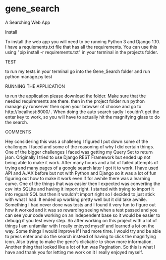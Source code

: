 # gene_search
A Searching Web App 

Install 

To install the web app you will need to be running Python 3 and Django 1.10. I have a requiements.txt file that has all the requirements.
You can use this using "pip install -r requirements.txt" in your terminal in the projects folder.


TEST 

to run my tests in your terminal go into the Gene_Search folder and run python manage.py test

RUNNING THE APPLICATION 

to run the application please download the folder. Make sure that the needed requirements are there. then in the project folder run 
python manage.py runserver then open your browser of choose and go to http://localhost:8000/ .  When doing the auto search sadly I
couldn't get the enter key to work, so you will have to actually hit the magnifying glass to do the search.


COMMENTS

Hey considering this was a challeneg I figured I put down some of the challenges I faced and some of the reasoning of why I did certain things. One of the bigger challenges I faced was getting my Query Set to return json. Originally I tried to use Django REST Framework
but ended up not being able to make it work. After many hours and a lot of failed attempts of trying and many pages of a google search later I got it to work. I have used API and AJAX before but not with Python and Django so it was a lot of fun figuring out how to make it work even if for awhile there was a learning curve. One of the things that was easier then I expected was converting the csv into SQLite and having it import right. I started with trying to import it
into regualr SQL but then it wouldn't import right so I decided to just stick with what I had. It ended up working pretty well but it did take awhile.  Something I had never done was tests and I found it very fun to figure out how it worked and it was so rewarding seeing when a test passed and you can  see your code working on an independent base so it would be easier to debugg if you test every step. So after working on this project with a lot of things I am  unfamilar with I really enjoyed myself and learned a lot on the way. Some things I would improve if I had more time. I would try and be able to press enter
and do the search instead of having to click the magnifying icon. Also trying to make the gene's clickable to show more information. Another thing that looked like a lot of fun was Pagination. So this is what I have and thank you for letting me work on it I really enjoyed myself. 
